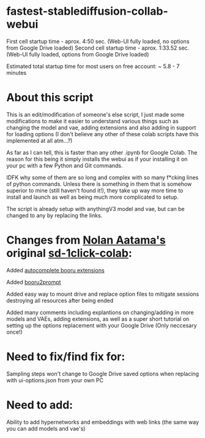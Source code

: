 # fastest-stablediffusion-collab-webui
First cell startup time - aprox. 4:50 sec. (Web-UI fully loaded, no options from Google Drive loaded)
Second cell startup time - aprox. 1:33.52 sec. (Web-UI fully loaded, options from Google Drive loaded)

Estimated total startup time for most users on free account: ~ 5.8 - 7 minutes

# About this script

This is an edit/modification of someone's else script, I just made some modifications to make it easier to understand various things such as changing the model and vae, adding extensions and also adding in support for loading options (I don't believe any other of these colab scripts have this implemented at all atm...?)

As far as I can tell, this is faster than any other .ipynb for Google Colab. The reason for this being it simply installs the webui as if your installing it on your pc with a few Python and Git commands.

IDFK why some of them are so long and complex with so many f*cking lines of python commands. Unless there is something in them that is somehow superior to mine (still haven't found it!), they take up way more time to install and launch as well as being much more complicated to setup.

The script is already setup with anythingV3 model and vae, but can be changed to any by replacing the links.

# Changes from [Nolan Aatama's](https://github.com/nolanaatama) original [sd-1click-colab](https://github.com/nolanaatama/sd-1click-colab):
     
Added [autocomplete booru extensions](https://github.com/DominikDoom/a1111-sd-webui-tagcomplete)

Added [booru2prompt](https://github.com/Malisius/booru2prompt)

Added easy way to mount drive and replace option files to mitigate sessions destroying all resources after being ended

Added many comments including explantions on changing/adding in more models and VAEs, adding extensions, as well as a super short tutorial on setting up the options replacement with your Google Drive (Only neccesary once!)

# Need to fix/find fix for:

Sampling steps won't change to Google Drive saved options when replacing with ui-options.json from your own PC

# Need to add:

Ability to add hypernetworks and embeddings with web links (the same way you can add models and vae's)
